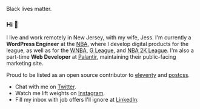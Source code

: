 Black lives matter.

### Hi 👋

I live and work remotely in New Jersey, with my wife, Jess. I'm currently a **WordPress Engineer** at the [NBA][nba], where I develop digital products for the league, as well as for the [WNBA](wnba), [G League](g-league), and [NBA 2K League](nba-2k-league). I'm also a part-time **Web Developer** at [Palantir][palantir], maintaining their public-facing marketing site.

Proud to be listed as an open source contributor to [eleventy](https://github.com/11ty/eleventy/graphs/contributors) and [postcss](https://github.com/postcss/postcss/graphs/contributors).

- Chat with me on [Twitter][twitter].
- Watch me lift weights on [Instagram](instagram).
- Fill my inbox with job offers I'll ignore at [LinkedIn](linkedin).

[nba]: https://www.nba.com/
[wnba]: https://www.wnba.com/
[g-leauge]: https://gleague.nba.com/
[nba-2k-league]: https://2kleague.nba.com/
[palantir]: https://www.palantir.com/
[twitter]: https://twitter.com/paul_shryock/
[instagram]: https://www.instagram.com/paulshryock/
[linkedin]: https://www.linkedin.com/in/paulshryock/
